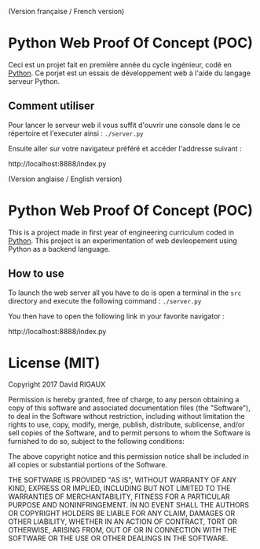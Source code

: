 (Version française / French version)

# Python Web Proof Of Concept (POC)
Ceci est un projet fait en première année du cycle ingénieur, codé en [Python](https://www.python.org/). Ce porjet est un essais de développement web à l'aide du langage serveur Python.

## Comment utiliser
Pour lancer le serveur web il vous suffit d'ouvrir une console dans le ce répertoire et l'executer ainsi :
``./server.py``

Ensuite aller sur votre navigateur préféré et accéder l'addresse suivant :

http://localhost:8888/index.py


(Version anglaise / English version)

# Python Web Proof Of Concept (POC)
This is a project made in first year of engineering curriculum coded in [Python](https://www.python.org/). This project is an experimentation of web devleopement using Python as a backend language.

## How to use

To launch the web server all you have to do is open a terminal in the `src` directory and execute the following command :
``./server.py``

You then have to open the following link in your favorite navigator :

http://localhost:8888/index.py

# License (MIT)
Copyright 2017 David RIGAUX

Permission is hereby granted, free of charge, to any person obtaining a copy of this software and associated documentation files (the "Software"), to deal in the Software without restriction, including without limitation the rights to use, copy, modify, merge, publish, distribute, sublicense, and/or sell copies of the Software, and to permit persons to whom the Software is furnished to do so, subject to the following conditions:

The above copyright notice and this permission notice shall be included in all copies or substantial portions of the Software.

THE SOFTWARE IS PROVIDED "AS IS", WITHOUT WARRANTY OF ANY KIND, EXPRESS OR IMPLIED, INCLUDING BUT NOT LIMITED TO THE WARRANTIES OF MERCHANTABILITY, FITNESS FOR A PARTICULAR PURPOSE AND NONINFRINGEMENT. IN NO EVENT SHALL THE AUTHORS OR COPYRIGHT HOLDERS BE LIABLE FOR ANY CLAIM, DAMAGES OR OTHER LIABILITY, WHETHER IN AN ACTION OF CONTRACT, TORT OR OTHERWISE, ARISING FROM, OUT OF OR IN CONNECTION WITH THE SOFTWARE OR THE USE OR OTHER DEALINGS IN THE SOFTWARE.
